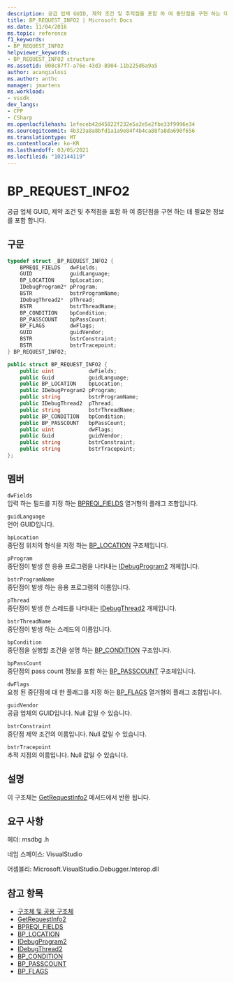 ```yaml
---
description: 공급 업체 GUID, 제약 조건 및 추적점을 포함 하 여 중단점을 구현 하는 데 필요한 정보를 포함 합니다.
title: BP_REQUEST_INFO2 | Microsoft Docs
ms.date: 11/04/2016
ms.topic: reference
f1_keywords:
- BP_REQUEST_INFO2
helpviewer_keywords:
- BP_REQUEST_INFO2 structure
ms.assetid: 008c87f7-a76e-43d3-8904-11b225d6a9a5
author: acangialosi
ms.author: anthc
manager: jmartens
ms.workload:
- vssdk
dev_langs:
- CPP
- CSharp
ms.openlocfilehash: 1efeceb42d45822f232e5a2e5e2fbe33f9996e34
ms.sourcegitcommit: 4b323a8a8bfd1a1a9e84f4b4ca88fa8da690f656
ms.translationtype: MT
ms.contentlocale: ko-KR
ms.lasthandoff: 03/05/2021
ms.locfileid: "102144119"
---
```

# <a name="bp_request_info2"></a>BP_REQUEST_INFO2
공급 업체 GUID, 제약 조건 및 추적점을 포함 하 여 중단점을 구현 하는 데 필요한 정보를 포함 합니다.

## <a name="syntax"></a>구문

```cpp
typedef struct _BP_REQUEST_INFO2 {
    BPREQI_FIELDS   dwFields;
    GUID            guidLanguage;
    BP_LOCATION     bpLocation;
    IDebugProgram2* pProgram;
    BSTR            bstrProgramName;
    IDebugThread2*  pThread;
    BSTR            bstrThreadName;
    BP_CONDITION    bpCondition;
    BP_PASSCOUNT    bpPassCount;
    BP_FLAGS        dwFlags;
    GUID            guidVendor;
    BSTR            bstrConstraint;
    BSTR            bstrTracepoint;
} BP_REQUEST_INFO2;
```

```csharp
public struct BP_REQUEST_INFO2 {
    public uint           dwFields;
    public Guid           guidLanguage;
    public BP_LOCATION    bpLocation;
    public IDebugProgram2 pProgram;
    public string         bstrProgramName;
    public IDebugThread2  pThread;
    public string         bstrThreadName;
    public BP_CONDITION   bpCondition;
    public BP_PASSCOUNT   bpPassCount;
    public uint           dwFlags;
    public Guid           guidVendor;
    public string         bstrConstraint;
    public string         bstrTracepoint;
};
```

## <a name="members"></a>멤버
`dwFields`\
입력 하는 필드를 지정 하는 [BPREQI_FIELDS](../../../extensibility/debugger/reference/bpreqi-fields.md) 열거형의 플래그 조합입니다.

`guidLanguage`\
언어 GUID입니다.

`bpLocation`\
중단점 위치의 형식을 지정 하는 [BP_LOCATION](../../../extensibility/debugger/reference/bp-location.md) 구조체입니다.

`pProgram`\
중단점이 발생 한 응용 프로그램을 나타내는 [IDebugProgram2](../../../extensibility/debugger/reference/idebugprogram2.md) 개체입니다.

`bstrProgramName`\
중단점이 발생 하는 응용 프로그램의 이름입니다.

`pThread`\
중단점이 발생 한 스레드를 나타내는 [IDebugThread2](../../../extensibility/debugger/reference/idebugthread2.md) 개체입니다.

`bstrThreadName`\
중단점이 발생 하는 스레드의 이름입니다.

`bpCondition`\
중단점을 실행할 조건을 설명 하는 [BP_CONDITION](../../../extensibility/debugger/reference/bp-condition.md) 구조입니다.

`bpPassCount`\
중단점의 pass count 정보를 포함 하는 [BP_PASSCOUNT](../../../extensibility/debugger/reference/bp-passcount.md) 구조체입니다.

`dwFlags`\
요청 된 중단점에 대 한 플래그를 지정 하는 [BP_FLAGS](../../../extensibility/debugger/reference/bp-flags.md) 열거형의 플래그 조합입니다.

`guidVendor`\
공급 업체의 GUID입니다. Null 값일 수 있습니다.

`bstrConstraint`\
중단점 제약 조건의 이름입니다. Null 값일 수 있습니다.

`bstrTracepoint`\
추적 지점의 이름입니다. Null 값일 수 있습니다.

## <a name="remarks"></a>설명
이 구조체는 [GetRequestInfo2](../../../extensibility/debugger/reference/idebugbreakpointrequest3-getrequestinfo2.md) 메서드에서 반환 됩니다.

## <a name="requirements"></a>요구 사항
헤더: msdbg .h

네임 스페이스: VisualStudio

어셈블리: Microsoft.VisualStudio.Debugger.Interop.dll

## <a name="see-also"></a>참고 항목
- [구조체 및 공용 구조체](../../../extensibility/debugger/reference/structures-and-unions.md)
- [GetRequestInfo2](../../../extensibility/debugger/reference/idebugbreakpointrequest3-getrequestinfo2.md)
- [BPREQI_FIELDS](../../../extensibility/debugger/reference/bpreqi-fields.md)
- [BP_LOCATION](../../../extensibility/debugger/reference/bp-location.md)
- [IDebugProgram2](../../../extensibility/debugger/reference/idebugprogram2.md)
- [IDebugThread2](../../../extensibility/debugger/reference/idebugthread2.md)
- [BP_CONDITION](../../../extensibility/debugger/reference/bp-condition.md)
- [BP_PASSCOUNT](../../../extensibility/debugger/reference/bp-passcount.md)
- [BP_FLAGS](../../../extensibility/debugger/reference/bp-flags.md)
